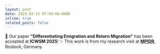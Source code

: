 ```yaml
---
layout: post
date: 2025-03-15 07:59:00-0400
inline: true
related_posts: false
---
```


🎉 Our paper **"Differentiating Emigration and Return Migration"** has been accepted at **ICWSM 2025**! ✨ This work is from my research visit at **[MPIDR](https://www.demogr.mpg.de/en)**, Rostock, Germany.